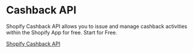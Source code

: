 # Cashback API 


Shopify Cashback API allows you to issue and manage cashback activities within the Shopify App for free. Start for Free.  


[Shopify Cashback API](https://pabloo.com)
